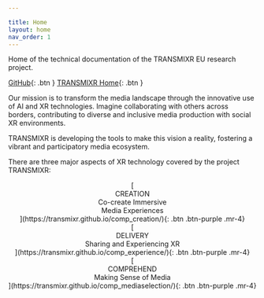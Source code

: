 ```yaml
---

title: Home
layout: home
nav_order: 1
---
```


Home of the technical documentation of the TRANSMIXR EU research project.

[GitHub](https://github.com/Transmixr){: .btn }
[TRANSMIXR Home](https://transmixr.eu/){: .btn }

Our mission is to transform the media landscape through the innovative use of AI and XR technologies. Imagine collaborating with others across borders, contributing to diverse and inclusive media production with social XR environments.

TRANSMIXR is developing the tools to make this vision a reality, fostering a vibrant and participatory media ecosystem.

There are three major aspects of XR technology covered by the project TRANSMIXR:

<center>
[<center>CREATION<br/>Co-create Immersive<br/>Media Experiences</center>](https://transmixr.github.io/comp_creation/){: .btn .btn-purple .mr-4}<br/>
[<center>DELIVERY<br/>Sharing and Experiencing XR</center>](https://transmixr.github.io/comp_experience/){: .btn .btn-purple .mr-4}<br/>
[<center>COMPREHEND<br/>Making Sense of Media</center>](https://transmixr.github.io/comp_mediaselection/){: .btn .btn-purple .mr-4}<br/>
</center>
